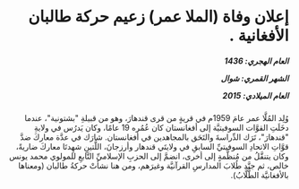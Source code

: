 <h1 dir="rtl">إعلان وفاة (الملا عمر) زعيم حركة طالبان الأفغانية .</h1>

<h5 dir="rtl">العام الهجري:  1436

الشهر القمري: شوال

العام الميلادي: 2015</h5>

<p dir="rtl">وُلِد المُلَّا عمر عامَ 1959م في قريةٍ من قرى قندهارَ، وهو من قبيلةِ "بشتونية"، عندما دخَلَتِ القوَّات السوفيتيَّة إلى أفغانستان كان عُمُره 19 عامًا، وكان يَدرُس في ولايةِ "قندهارَ"، تَرَك الدِّراسةَ والتَحَق بالمجاهدين في أفغانستان. شارَك في عدَّة معاركَ ضدَّ قوَّاتِ الاتحادِ السوفيتيِّ السابقِ في ولايتَي قندهار وأرزجانَ، اللَّتينِ شهِدتَا معاركَ ضاريةً، وكان يتنقَّلُ من مُنظَّمةٍ إلى أخرى، انضمَّ إلى الحزبِ الإسلاميِّ التَّابعِ للمولوي محمد يونس خالص، ثم جنَّد طُلابَ المدارسِ القرآنيَّة وغيرَهم، ومن هنا نشأتْ حركةُ طالبان (ومعناها بالأفغانيَّة الطُّلَّابُ).</p></br>
